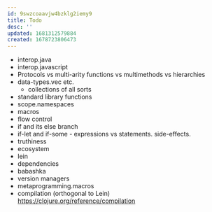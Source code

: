 ```yaml
---
id: 9swzcoaavjw4bzklg2iemy9
title: Todo
desc: ''
updated: 1681312579884
created: 1678723806473
---
```

- interop.java
- interop.javascript
- Protocols vs multi-arity functions vs multimethods vs hierarchies
- data-types.vec etc.
    - collections of all sorts
- standard library functions
- scope.namespaces
- macros
- flow control
 - if and its else branch
 - if-let and if-some - expressions vs statements. side-effects.
 - truthiness
- ecosystem
 - lein
 - dependencies
 - babashka
 - version managers
- metaprogramming.macros
- compilation (orthogonal to Lein) https://clojure.org/reference/compilation